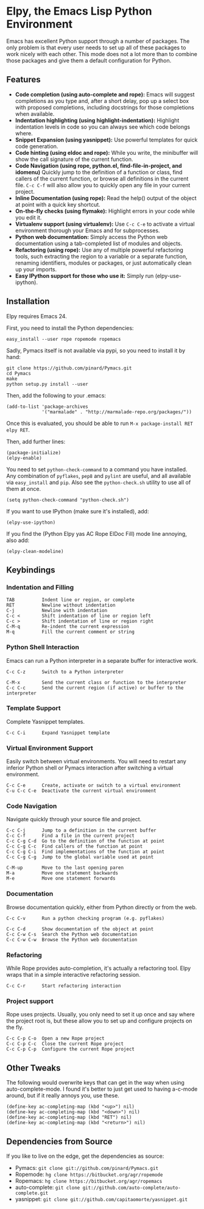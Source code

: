 # Elpy, the Emacs Lisp Python Environment

Emacs has excellent Python support through a number of packages. The
only problem is that every user needs to set up all of these packages
to work nicely with each other. This mode does not a lot more than to
combine those packages and give them a default configuration for
Python.

## Features

- **Code completion (using auto-complete and rope):**
  Emacs will suggest completions as you type and, after a short
  delay, pop up a select box with proposed completions, including
  docstrings for those completions when available.
- **Indentation highlighting (using highlight-indentation):**
  Highlight indentation levels in code so you can always see which
  code belongs where.
- **Snippet Expansion (using yasnippet):**
  Use powerful templates for quick code generation.
- **Code hinting (using eldoc and rope):**
  While you write, the minibuffer will show the call signature of
  the current function.
- **Code Navigation (using rope, python.el, find-file-in-project, and idomenu)**
  Quickly jump to the definition of a function or class, find
  callers of the current function, or browse all definitions in the
  current file. `C-c C-f` will also allow you to quickly open any
  file in your current project.
- **Inline Documentation (using rope):**
  Read the help() output of the object at point with a quick key shortcut.
- **On-the-fly checks (using flymake):**
  Highlight errors in your code while you edit it.
- **Virtualenv support (using virtualenv):**
  Use `C-c C-e` to activate a virtual environment thorough your Emacs
  and for subprocesses.
- **Python web documentation:**
  Simply access the Python web documentation using a tab-completed
  list of modules and objects.
- **Refactoring (using rope):**
  Use any of multiple powerful refactoring tools, such extracting
  the region to a variable or a separate function, renaming
  identifiers, modules or packages, or just automatically clean up
  your imports.
- **Easy IPython support for those who use it:**
  Simply run (elpy-use-ipython).

## Installation

Elpy requires Emacs 24.

First, you need to install the Python dependencies:

```
easy_install --user rope ropemode ropemacs
```

Sadly, Pymacs itself is not available via pypi, so you need to install
it by hand:

```
git clone https://github.com/pinard/Pymacs.git
cd Pymacs
make
python setup.py install --user
```

Then, add the following to your .emacs:

```Lisp
(add-to-list 'package-archives
             '("marmalade" . "http://marmalade-repo.org/packages/"))
```

Once this is evaluated, you should be able to run `M-x package-install
RET elpy RET`.

Then, add further lines:

```Lisp
(package-initialize)
(elpy-enable)
```

You need to set `python-check-command` to a command you have
installed. Any combination of `pyflakes`, `pep8` and `pylint` are
useful, and all available via `easy_install` and `pip`. Also see the
`python-check.sh` utility to use all of them at once.

```Lisp
(setq python-check-command "python-check.sh")
```

If you want to use IPython (make sure it's installed), add:

```
(elpy-use-ipython)
```

If you find the (Python Elpy yas AC Rope ElDoc Fill) mode line
annoying, also add:

```
(elpy-clean-modeline)
```

## Keybindings

### Indentation and Filling

```
TAB          Indent line or region, or complete
RET          Newline without indentation
C-j          Newline with indentation
C-c <        Shift indentation of line or region left
C-c >        Shift indentation of line or region right
C-M-q        Re-indent the current expression
M-q          Fill the current comment or string
```

### Python Shell Interaction

Emacs can run a Python interpreter in a separate buffer for
interactive work.

```
C-c C-z      Switch to a Python interpreter

C-M-x        Send the current class or function to the interpreter
C-c C-c      Send the current region (if active) or buffer to the interpreter
```

### Template Support

Complete Yasnippet templates.

```
C-c C-i      Expand Yasnippet template
```

### Virtual Environment Support

Easily switch between virtual environments. You will need to restart
any inferior Python shell or Pymacs interaction after switching a
virtual environment.

```
C-c C-e      Create, activate or switch to a virtual environment
C-u C-c C-e  Deactivate the current virtual environment
```

### Code Navigation

Navigate quickly through your source file and project.

```
C-c C-j      Jump to a definition in the current buffer
C-c C-f      Find a file in the current project
C-c C-g C-d  Go to the definition of the function at point
C-c C-g C-c  Find callers of the function at point
C-c C-g C-i  Find implementations of the function at point
C-c C-g C-g  Jump to the global variable used at point

C-M-up       Move to the last opening paren
M-a          Move one statement backwards
M-e          Move one statement forwards
```

### Documentation

Browse documentation quickly, either from Python directly or from the
web.

```
C-c C-v      Run a python checking program (e.g. pyflakes)

C-c C-d      Show documentation of the object at point
C-c C-w C-s  Search the Python web documentation
C-c C-w C-w  Browse the Python web documentation
```

### Refactoring

While Rope provides auto-completion, it's actually a refactoring tool.
Elpy wraps that in a simple interactive refactoring session.

```
C-c C-r      Start refactoring interaction
```

### Project support

Rope uses projects. Usually, you only need to set it up once and say
where the project root is, but these allow you to set up and configure
projects on the fly.

```
C-c C-p C-o  Open a new Rope project
C-c C-p C-c  Close the current Rope project
C-c C-p C-p  Configure the current Rope project
```

## Other Tweaks

The following would overwrite keys that can get in the way when using
auto-complete-mode. I found it's better to just get used to having
a-c-mode around, but if it really annoys you, use these.

```Lisp
(define-key ac-completing-map (kbd "<up>") nil)
(define-key ac-completing-map (kbd "<down>") nil)
(define-key ac-completing-map (kbd "RET") nil)
(define-key ac-completing-map (kbd "<return>") nil)
```

## Dependencies from Source

If you like to live on the edge, get the dependencies as source:

- Pymacs: `git clone git://github.com/pinard/Pymacs.git`
- Ropemode: `hg clone https://bitbucket.org/agr/ropemode`
- Ropemacs: `hg clone https://bitbucket.org/agr/ropemacs`
- auto-complete: `git clone git://github.com/auto-complete/auto-complete.git`
- yasnippet: `git clone git://github.com/capitaomorte/yasnippet.git`
